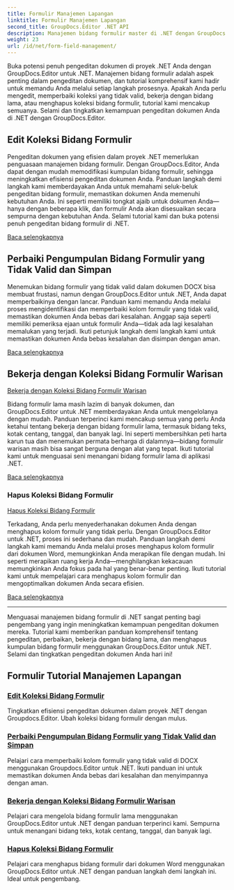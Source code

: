 ```yaml
---
title: Formulir Manajemen Lapangan
linktitle: Formulir Manajemen Lapangan
second_title: GroupDocs.Editor .NET API
description: Manajemen bidang formulir master di .NET dengan GroupDocs.Editor. Pelajari cara mengedit, memperbaiki, bekerja dengan warisan, dan menghapus kumpulan bidang formulir dengan lancar.
weight: 23
url: /id/net/form-field-management/
---
```

Buka potensi penuh pengeditan dokumen di proyek .NET Anda dengan GroupDocs.Editor untuk .NET. Manajemen bidang formulir adalah aspek penting dalam pengeditan dokumen, dan tutorial komprehensif kami hadir untuk memandu Anda melalui setiap langkah prosesnya. Apakah Anda perlu mengedit, memperbaiki koleksi yang tidak valid, bekerja dengan bidang lama, atau menghapus koleksi bidang formulir, tutorial kami mencakup semuanya. Selami dan tingkatkan kemampuan pengeditan dokumen Anda di .NET dengan GroupDocs.Editor.

## Edit Koleksi Bidang Formulir

Pengeditan dokumen yang efisien dalam proyek .NET memerlukan penguasaan manajemen bidang formulir. Dengan GroupDocs.Editor, Anda dapat dengan mudah memodifikasi kumpulan bidang formulir, sehingga meningkatkan efisiensi pengeditan dokumen Anda. Panduan langkah demi langkah kami memberdayakan Anda untuk memahami seluk-beluk pengeditan bidang formulir, memastikan dokumen Anda memenuhi kebutuhan Anda. Ini seperti memiliki tongkat ajaib untuk dokumen Anda—hanya dengan beberapa klik, dan formulir Anda akan disesuaikan secara sempurna dengan kebutuhan Anda. Selami tutorial kami dan buka potensi penuh pengeditan bidang formulir di .NET.

[Baca selengkapnya](./edit-form-field-collection/)

## Perbaiki Pengumpulan Bidang Formulir yang Tidak Valid dan Simpan

Menemukan bidang formulir yang tidak valid dalam dokumen DOCX bisa membuat frustasi, namun dengan GroupDocs.Editor untuk .NET, Anda dapat memperbaikinya dengan lancar. Panduan kami memandu Anda melalui proses mengidentifikasi dan memperbaiki kolom formulir yang tidak valid, memastikan dokumen Anda bebas dari kesalahan. Anggap saja seperti memiliki pemeriksa ejaan untuk formulir Anda—tidak ada lagi kesalahan memalukan yang terjadi. Ikuti petunjuk langkah demi langkah kami untuk memastikan dokumen Anda bebas kesalahan dan disimpan dengan aman.

[Baca selengkapnya](./fix-invalid-form-field-collection-save/)

## Bekerja dengan Koleksi Bidang Formulir Warisan
[Bekerja dengan Koleksi Bidang Formulir Warisan](./work-legacy-form-field-collection/)

Bidang formulir lama masih lazim di banyak dokumen, dan GroupDocs.Editor untuk .NET memberdayakan Anda untuk mengelolanya dengan mudah. Panduan terperinci kami mencakup semua yang perlu Anda ketahui tentang bekerja dengan bidang formulir lama, termasuk bidang teks, kotak centang, tanggal, dan banyak lagi. Ini seperti membersihkan peti harta karun tua dan menemukan permata berharga di dalamnya—bidang formulir warisan masih bisa sangat berguna dengan alat yang tepat. Ikuti tutorial kami untuk menguasai seni menangani bidang formulir lama di aplikasi .NET.

[Baca selengkapnya](./work-legacy-form-field-collection/)

### Hapus Koleksi Bidang Formulir
[Hapus Koleksi Bidang Formulir](./remove-form-field-collection/)

Terkadang, Anda perlu menyederhanakan dokumen Anda dengan menghapus kolom formulir yang tidak perlu. Dengan GroupDocs.Editor untuk .NET, proses ini sederhana dan mudah. Panduan langkah demi langkah kami memandu Anda melalui proses menghapus kolom formulir dari dokumen Word, memungkinkan Anda merapikan file dengan mudah. Ini seperti merapikan ruang kerja Anda—menghilangkan kekacauan memungkinkan Anda fokus pada hal yang benar-benar penting. Ikuti tutorial kami untuk mempelajari cara menghapus kolom formulir dan mengoptimalkan dokumen Anda secara efisien.

[Baca selengkapnya](./remove-form-field-collection/)

---

Menguasai manajemen bidang formulir di .NET sangat penting bagi pengembang yang ingin meningkatkan kemampuan pengeditan dokumen mereka. Tutorial kami memberikan panduan komprehensif tentang pengeditan, perbaikan, bekerja dengan bidang lama, dan menghapus kumpulan bidang formulir menggunakan GroupDocs.Editor untuk .NET. Selami dan tingkatkan pengeditan dokumen Anda hari ini!
## Formulir Tutorial Manajemen Lapangan
### [Edit Koleksi Bidang Formulir](./edit-form-field-collection/)
Tingkatkan efisiensi pengeditan dokumen dalam proyek .NET dengan Groupdocs.Editor. Ubah koleksi bidang formulir dengan mulus.
### [Perbaiki Pengumpulan Bidang Formulir yang Tidak Valid dan Simpan](./fix-invalid-form-field-collection-save/)
Pelajari cara memperbaiki kolom formulir yang tidak valid di DOCX menggunakan Groupdocs.Editor untuk .NET. Ikuti panduan ini untuk memastikan dokumen Anda bebas dari kesalahan dan menyimpannya dengan aman.
### [Bekerja dengan Koleksi Bidang Formulir Warisan](./work-legacy-form-field-collection/)
Pelajari cara mengelola bidang formulir lama menggunakan GroupDocs.Editor untuk .NET dengan panduan terperinci kami. Sempurna untuk menangani bidang teks, kotak centang, tanggal, dan banyak lagi.
### [Hapus Koleksi Bidang Formulir](./remove-form-field-collection/)
Pelajari cara menghapus bidang formulir dari dokumen Word menggunakan GroupDocs.Editor untuk .NET dengan panduan langkah demi langkah ini. Ideal untuk pengembang.